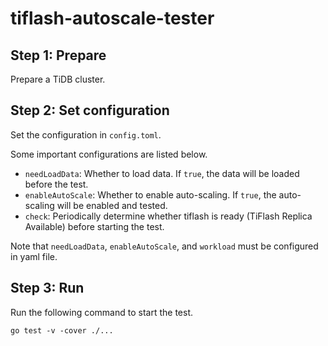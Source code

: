 # tiflash-autoscale-tester

## Step 1: Prepare
Prepare a TiDB cluster.

## Step 2: Set configuration
Set the configuration in `config.toml`.

Some important configurations are listed below.
- `needLoadData`: Whether to load data. If `true`, the data will be loaded before the test.
- `enableAutoScale`: Whether to enable auto-scaling. If `true`, the auto-scaling will be enabled and tested.
- `check`: Periodically determine whether tiflash is ready (TiFlash Replica Available) before starting the test.

Note that `needLoadData`, `enableAutoScale`, and `workload` must be configured in yaml file.

## Step 3: Run
Run the following command to start the test.

```go test -v -cover ./... ```